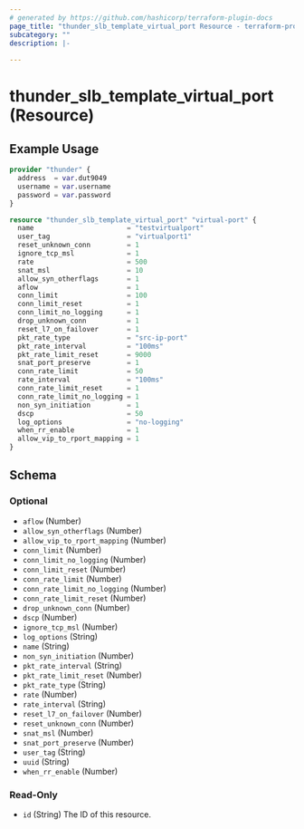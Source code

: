 ```yaml
---
# generated by https://github.com/hashicorp/terraform-plugin-docs
page_title: "thunder_slb_template_virtual_port Resource - terraform-provider-thunder"
subcategory: ""
description: |-
  
---
```


# thunder_slb_template_virtual_port (Resource)



## Example Usage

```terraform
provider "thunder" {
  address  = var.dut9049
  username = var.username
  password = var.password
}

resource "thunder_slb_template_virtual_port" "virtual-port" {
  name                       = "testvirtualport"
  user_tag                   = "virtualport1"
  reset_unknown_conn         = 1
  ignore_tcp_msl             = 1
  rate                       = 500
  snat_msl                   = 10
  allow_syn_otherflags       = 1
  aflow                      = 1
  conn_limit                 = 100
  conn_limit_reset           = 1
  conn_limit_no_logging      = 1
  drop_unknown_conn          = 1
  reset_l7_on_failover       = 1
  pkt_rate_type              = "src-ip-port"
  pkt_rate_interval          = "100ms"
  pkt_rate_limit_reset       = 9000
  snat_port_preserve         = 1
  conn_rate_limit            = 50
  rate_interval              = "100ms"
  conn_rate_limit_reset      = 1
  conn_rate_limit_no_logging = 1
  non_syn_initiation         = 1
  dscp                       = 50
  log_options                = "no-logging"
  when_rr_enable             = 1
  allow_vip_to_rport_mapping = 1
}
```

<!-- schema generated by tfplugindocs -->
## Schema

### Optional

- `aflow` (Number)
- `allow_syn_otherflags` (Number)
- `allow_vip_to_rport_mapping` (Number)
- `conn_limit` (Number)
- `conn_limit_no_logging` (Number)
- `conn_limit_reset` (Number)
- `conn_rate_limit` (Number)
- `conn_rate_limit_no_logging` (Number)
- `conn_rate_limit_reset` (Number)
- `drop_unknown_conn` (Number)
- `dscp` (Number)
- `ignore_tcp_msl` (Number)
- `log_options` (String)
- `name` (String)
- `non_syn_initiation` (Number)
- `pkt_rate_interval` (String)
- `pkt_rate_limit_reset` (Number)
- `pkt_rate_type` (String)
- `rate` (Number)
- `rate_interval` (String)
- `reset_l7_on_failover` (Number)
- `reset_unknown_conn` (Number)
- `snat_msl` (Number)
- `snat_port_preserve` (Number)
- `user_tag` (String)
- `uuid` (String)
- `when_rr_enable` (Number)

### Read-Only

- `id` (String) The ID of this resource.


